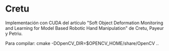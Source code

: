 # Cretu
Implementación con CUDA del artículo "Soft Object Deformation Monitoring and Learning for Model Based Robotic Hand Manipulation" de Cretu, Payeur y Petriu.

Para compilar:
cmake -DOpenCV_DIR=$OPENCV_HOME/share/OpenCV ..